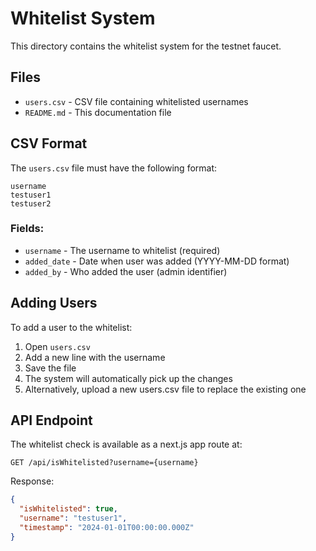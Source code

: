 # Whitelist System

This directory contains the whitelist system for the testnet faucet.

## Files

- `users.csv` - CSV file containing whitelisted usernames
- `README.md` - This documentation file

## CSV Format

The `users.csv` file must have the following format:

```csv
username
testuser1
testuser2
```

### Fields:
- `username` - The username to whitelist (required)
- `added_date` - Date when user was added (YYYY-MM-DD format)
- `added_by` - Who added the user (admin identifier)

## Adding Users

To add a user to the whitelist:

1. Open `users.csv`
2. Add a new line with the username
3. Save the file
4. The system will automatically pick up the changes
5. Alternatively, upload a new users.csv file to replace the existing one

## API Endpoint

The whitelist check is available as a next.js app route at:
```
GET /api/isWhitelisted?username={username}
```

Response:
```json
{
  "isWhitelisted": true,
  "username": "testuser1",
  "timestamp": "2024-01-01T00:00:00.000Z"
}
```
